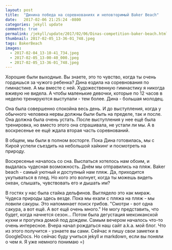 ```yaml
---
layout: post
title:  "Динина победа на соревнованиях и неповторимый Baker Beach"
date:   2017-02-06 21:25:24 -0800
categories: jekyll update
comments: true
permalink: /jekyll/update/2017/02/06/Dinas-competition-baker-beach.html
thumbnail: 2017-02-05_13-36-01_748.jpeg
tags: BakerBeach
images:
  - 2017-02-04_13-10-41_734.jpeg
  - 2017-02-05_13-00-40_000.jpeg
  - 2017-02-05_13-36-01_748.jpeg
---
```


Хорошие были выходные.
Вы знаете, это то чувство, когда ты очень гордишься за чужого ребенка? Дина ездила на соревнования по гимнастике. А мы вместе с ней. Художественную гимнастику я никогда вживую не видела. А чтобы маленькие девочки, которые по 12 часов в неделю тренируются выступали - тем более. Дина - большая молодец.
<!--separate-->
Она была совершенно спокойна весь день. И до выступления, когда у обычного человека нервы должны были быть на пределе, так и после. Она должна была очень устать. После выступления у нее ещё была тренировка, но вместо этого она спрашивала, не устали ли мы. А в воскресенье ее ещё ждала вторая часть соревнований.

В общем, мы были в полном восторге. Пока Дина готовилась, мы с Кирой успели съездить на небольшой хайкинг и посмотреть на природу.

Воскресенье началось со сна. Выспаться хотелось нам обоим, и выдалась чудесная возможность. Днём мы отправились на пляж. Baker beach - самый уютный и доступный нам пляж. Да, приходится укутываться в плед. Но кого это волнует, когда ты можешь видеть океан, слышать, чувствовать его и дышать им?

В гостях у нас была стайка дельфинов. Выглядело это как мираж. Чудеса природы здесь везде. Пока мы ехали с пляжа на пляж - мы ловили сакуры. Это напоминает поиск грибов. "Смотри - вот одна сакура, а вот ещё. А вот ещё очень много."
Не могу представить, что будет, когда начнется сезон...
Потом была дегустация мексиканской кухни и прогулка домой под дождем. Самым вечером началось что-то очень интересное. Вчера начал рождаться наш сайт a.k.a. мой блог. Что из этого получится - узнаете вы сами. Сейчас я пишу свои заметки в GoogleDocs. Но сейчас буду учиться jekyll и markdown, если вы поняли о чем я. Я уже немного понимаю =)